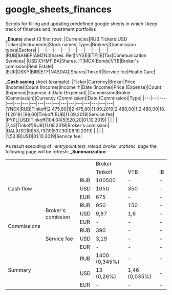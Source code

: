 # google_sheets_finances
Scripts for filling and updating predefined google sheets in which I keep track of finances and investment portfolios

**_Enums** sheet (3 first row):
|Currencies|RUB Tickers|USD Tickers|Instruments|Stock names|Types|Brokers|Commission types|Sectors|
|---|---|---|---|---|---|---|---|---|
|RUB|BANEP|AMZN|Shares. Reit|NYSE|ETF|IB|Tax|Communication Services|
|USD|CHMF|BA|Shares. IT|MCX|Bonds|VTB|Broker's comission|Real Estate|
|EUR|DSKY|BIIB|ETF|NASDAQ|Shares|Tinkoff|Service fee|Health Care|

**_Cash saving** sheet (example):
|Ticker|Currency|Broker|Price (Income)|Count (Income)|Income ↑|Date (Income)|Price (Expense)|Count (Expense)|Expense ↓|Date (Expense)| |Commission|Broker (Commission)|Currency (Commission)|Date (Commission)|Type|
|---|---|---|---|---|---|---|---|---|---|---|---|---|---|---|---|---|
|YNDX|RUB|Tinkoff|2 475,80|1|2 475,80|11.09.2019|2 480,00|1|2 480,00|18.11.2019| |99,00|Tinkoff|RUB|11.09.2019|Service fee|
|PYPL|USD|Tinkoff|104,04|5|520,20|01.10.2019| | | | | |7,43|Tinkoff|RUB|11.09.2019|Broker's comission|
|DAL|USD|IB|53,73|10|537,30|08.10.2019| | | | | |1,53|IB|USD|01.10.2019|Service fee|

As result executing of *_entrypoint.test_reload_broker_statistic_page* the following page will be refresh:
**_Summarization**:

<table>
  <tr>
    <td></td><td></td><td></td><td colspan="3">Broker</td>
   </tr>
  <tr>
    <td></td><td></td><td></td><td>Tinkoff</td><td>VTB</td><td>IB</td>
  </tr>
  <tr>
    <td rowspan="3" colspan="2">Cash flow</td><td>RUB</td><td>100500</td><td>-</td><td>-</td>
  </tr>
  <tr>
    <td>USD</td><td>1050</td><td>350</td><td>-</td>
  </tr>
  <tr>
    <td>EUR</td><td>675</td><td>-</td><td>-</td>
  </tr>
  <tr>
    <td rowspan="6">Commissions</td><td rowspan="3">Broker's comission</td><td>RUB</td><td>950</td><td>150</td><td>-</td>
  </tr>
  <tr>
    <td>USD</td><td>9,87</td><td>1,6</td><td>-</td>
  </tr>
  <tr>
    <td>EUR</td><td>-</td><td>-</td><td>-</td>
  </tr>
  <tr>
    <td rowspan="3">Service fee</td><td>RUB</td><td>390</td><td>-</td><td>-</td>
  </tr>
  <tr>
    <td>USD</td><td>3,19</td><td>-</td><td>-</td>
  </tr>
  <tr>
    <td>EUR</td><td>-</td><td>-</td><td>-</td>
  </tr>
  <tr>
    <td rowspan="3" colspan="2">Summary</td><td>RUB</td><td>1400 (0,345%)</td><td>-</td><td>-</td>
  </tr>
  <tr>
    <td>USD</td><td>13 (0,26%)</td><td>1,46 (0,035%)</td><td>-</td>
  </tr>
  <tr>
    <td>EUR</td><td>-</td><td>-</td><td>-</td>
  </tr>
</table>
